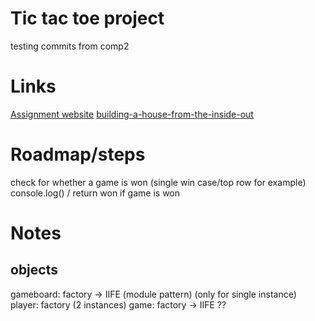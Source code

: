 # Tic tac toe project

testing commits from comp2

# Links

[Assignment website](https://www.theodinproject.com/lessons/node-path-javascript-tic-tac-toe)
[building-a-house-from-the-inside-out](https://www.ayweb.dev/blog/building-a-house-from-the-inside-out)

# Roadmap/steps

check for whether a game is won (single win case/top row for example)
console.log() / return won if game is won

# Notes

## objects

gameboard: factory -> IIFE (module pattern) (only for single instance)
player: factory (2 instances)
game: factory -> IIFE ??
